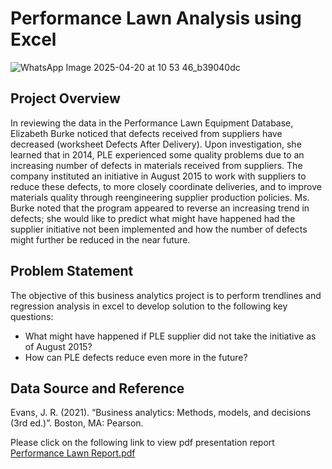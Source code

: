 # Performance Lawn Analysis using Excel 


![WhatsApp Image 2025-04-20 at 10 53 46_b39040dc](https://github.com/user-attachments/assets/4b84b9db-a989-4f42-a4db-d33b2e6c6e29)

## Project Overview
In reviewing the data in the Performance Lawn Equipment Database, Elizabeth Burke noticed that defects received from suppliers have decreased (worksheet Defects After Delivery). Upon investigation, she learned that in 2014, PLE experienced some quality problems due to an increasing number of defects in materials received from suppliers. The company instituted an initiative in August 2015 to work with suppliers to reduce these defects, to more closely coordinate deliveries, and to improve materials quality through reengineering supplier production policies. Ms. Burke noted that the program appeared to reverse an increasing trend in defects; she would like to predict what might have happened had the supplier initiative not been implemented and how the number of defects might further be reduced in the near future.

## Problem Statement
The objective of this business analytics project is to perform trendlines and regression analysis in excel to develop solution to the following key questions: 
-	What might have happened if PLE supplier did not take the initiative as of August 2015?
-	How can PLE defects reduce even more in the future?

## Data Source and Reference
Evans, J. R. (2021). “Business analytics: Methods, models, and decisions (3rd ed.)”. Boston, MA: Pearson.

Please click on the following link to view pdf presentation report [Performance Lawn Report.pdf](https://github.com/BukolaOrire/Trendlines_and_Regression/blob/main/Performance_Lawn_Report.pdf)


